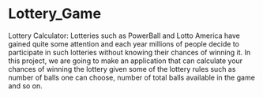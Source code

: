 # Lottery_Game

Lottery Calculator: Lotteries such as PowerBall and Lotto America have gained quite some attention and each year millions of people decide to participate in such lotteries without knowing their chances of winning it. In this project, we are going to make an application that can calculate your chances of winning the lottery given some of the lottery rules such as number of balls one can choose, number of total balls available in the game and so on.
